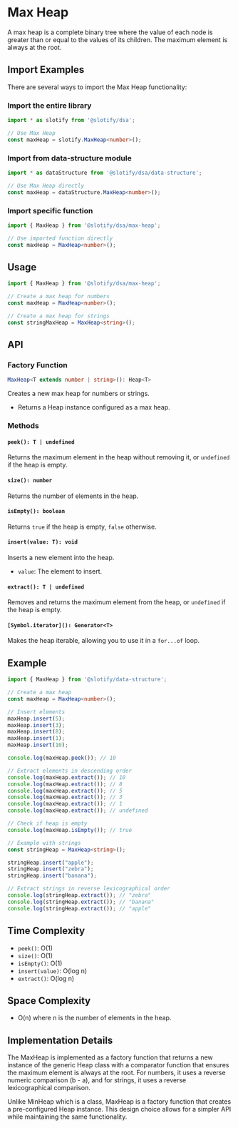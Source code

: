 # Max Heap

A max heap is a complete binary tree where the value of each node is greater than or equal to the values of its children. The maximum element is always at the root.

## Import Examples

There are several ways to import the Max Heap functionality:

### Import the entire library

```typescript
import * as slotify from '@slotify/dsa';

// Use Max Heap
const maxHeap = slotify.MaxHeap<number>();
```

### Import from data-structure module

```typescript
import * as dataStructure from '@slotify/dsa/data-structure';

// Use Max Heap directly
const maxHeap = dataStructure.MaxHeap<number>();
```

### Import specific function

```typescript
import { MaxHeap } from '@slotify/dsa/max-heap';

// Use imported function directly
const maxHeap = MaxHeap<number>();
```

## Usage

```typescript
import { MaxHeap } from '@slotify/dsa/max-heap';

// Create a max heap for numbers
const maxHeap = MaxHeap<number>();

// Create a max heap for strings
const stringMaxHeap = MaxHeap<string>();
```

## API

### Factory Function

```typescript
MaxHeap<T extends number | string>(): Heap<T>
```

Creates a new max heap for numbers or strings.

- Returns a Heap instance configured as a max heap.

### Methods

#### `peek(): T | undefined`

Returns the maximum element in the heap without removing it, or `undefined` if the heap is empty.

#### `size(): number`

Returns the number of elements in the heap.

#### `isEmpty(): boolean`

Returns `true` if the heap is empty, `false` otherwise.

#### `insert(value: T): void`

Inserts a new element into the heap.

- `value`: The element to insert.

#### `extract(): T | undefined`

Removes and returns the maximum element from the heap, or `undefined` if the heap is empty.

#### `[Symbol.iterator](): Generator<T>`

Makes the heap iterable, allowing you to use it in a `for...of` loop.

## Example

```typescript
import { MaxHeap } from '@slotify/data-structure';

// Create a max heap
const maxHeap = MaxHeap<number>();

// Insert elements
maxHeap.insert(5);
maxHeap.insert(3);
maxHeap.insert(8);
maxHeap.insert(1);
maxHeap.insert(10);

console.log(maxHeap.peek()); // 10

// Extract elements in descending order
console.log(maxHeap.extract()); // 10
console.log(maxHeap.extract()); // 8
console.log(maxHeap.extract()); // 5
console.log(maxHeap.extract()); // 3
console.log(maxHeap.extract()); // 1
console.log(maxHeap.extract()); // undefined

// Check if heap is empty
console.log(maxHeap.isEmpty()); // true

// Example with strings
const stringHeap = MaxHeap<string>();

stringHeap.insert("apple");
stringHeap.insert("zebra");
stringHeap.insert("banana");

// Extract strings in reverse lexicographical order
console.log(stringHeap.extract()); // "zebra"
console.log(stringHeap.extract()); // "banana"
console.log(stringHeap.extract()); // "apple"
```

## Time Complexity

- `peek()`: O(1)
- `size()`: O(1)
- `isEmpty()`: O(1)
- `insert(value)`: O(log n)
- `extract()`: O(log n)

## Space Complexity

- O(n) where n is the number of elements in the heap.

## Implementation Details

The MaxHeap is implemented as a factory function that returns a new instance of the generic Heap class with a comparator function that ensures the maximum element is always at the root. For numbers, it uses a reverse numeric comparison (b - a), and for strings, it uses a reverse lexicographical comparison.

Unlike MinHeap which is a class, MaxHeap is a factory function that creates a pre-configured Heap instance. This design choice allows for a simpler API while maintaining the same functionality.